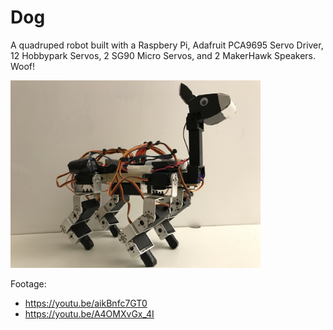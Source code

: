 # Dog
A quadruped robot built with a Raspbery Pi, Adafruit PCA9695 Servo Driver, 12 Hobbypark Servos, 2 SG90 Micro Servos, and 2 MakerHawk Speakers. Woof!

<img alt = "Woof!" src = "https://raw.githubusercontent.com/michaellu2019/dog/master/captures/IMG-1680.jpg" height = "300px" />

Footage:
- https://youtu.be/aikBnfc7GT0
- https://youtu.be/A4OMXvGx_4I